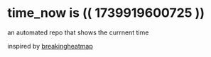 # time_now is (( 1739919600725 ))

an automated repo that shows the currnent time

inspired by [breakingheatmap](https://github.com/breakingheatmap/breakingheatmap)
